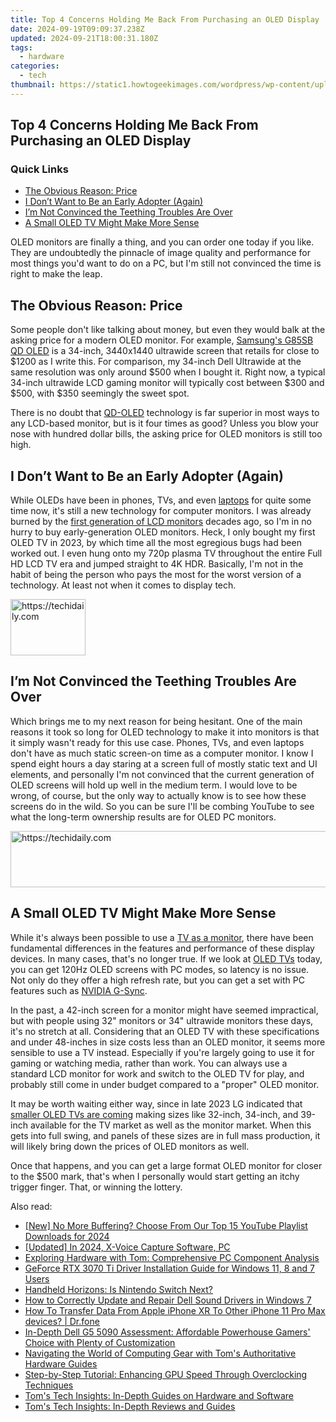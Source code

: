 ```yaml
---
title: Top 4 Concerns Holding Me Back From Purchasing an OLED Display
date: 2024-09-19T09:09:37.238Z
updated: 2024-09-21T18:00:31.180Z
tags:
  - hardware
categories:
  - tech
thumbnail: https://static1.howtogeekimages.com/wordpress/wp-content/uploads/2024/04/an-oled-monitor-in-a-store-with-a-bundle-of-money-and-a-no-symbol-in-the-center.jpg
---
```


## Top 4 Concerns Holding Me Back From Purchasing an OLED Display

### Quick Links

* [The Obvious Reason: Price](https://facebook-videos.techidaily.com/the-art-of-directly-posting-tiktok-videos-on-facebook/)
* [I Don’t Want to Be an Early Adopter (Again)](https://www.howtogeek.com/reasons-im-not-buying-an-oled-monitor-yet/#i-don-rsquo-t-want-to-be-an-early-adopter-again)
* [I’m Not Convinced the Teething Troubles Are Over](https://fake-location.techidaily.com/thinking-about-changing-your-netflix-region-without-a-vpn-on-realme-narzo-60-pro-5g-drfone-by-drfone-virtual-android/)
* [A Small OLED TV Might Make More Sense](https://screen-video-capture.techidaily.com/updated-tech-savvy-ways-to-record-mac-lectures-for-2024/)

 OLED monitors are finally a thing, and you can order one today if you like. They are undoubtedly the pinnacle of image quality and performance for most things you'd want to do on a PC, but I'm still not convinced the time is right to make the leap.

##  The Obvious Reason: Price

 Some people don't like talking about money, but even they would balk at the asking price for a modern OLED monitor. For example, [Samsung's G85SB QD OLED](https://www.amazon.com/SAMSUNG-DisplayHDR-FreeSync-Streaming-LS34BG850SNXZA/dp/B0BLF2RWNV/?tag=hotoge-20&ascsubtag=UUhtgUeUpU2002669&asc%5Frefurl=https%3A%2F%2Fwww.howtogeek.com%2Freasons-im-not-buying-an-oled-monitor-yet%2F&asc%5Fcampaign=Evergreen) is a 34-inch, 3440x1440 ultrawide screen that retails for close to $1200 as I write this. For comparison, my 34-inch Dell Ultrawide at the same resolution was only around $500 when I bought it. Right now, a typical 34-inch ultrawide LCD gaming monitor will typically cost between $300 and $500, with $350 seemingly the sweet spot.

 There is no doubt that [QD-OLED](https://win-answers.techidaily.com/solved-metro-exodus-pc-enhanced-edition-keeps-crashing/) technology is far superior in most ways to any LCD-based monitor, but is it four times as good? Unless you blow your nose with hundred dollar bills, the asking price for OLED monitors is still too high.

##  I Don’t Want to Be an Early Adopter (Again)

 While OLEDs have been in phones, TVs, and even [laptops](https://snapchat-videos.techidaily.com/updated-instant-restoration-for-missing-snaps-for-2024/) for quite some time now, it's still a new technology for computer monitors. I was already burned by the [first generation of LCD monitors](https://extra-lessons.techidaily.com/cutting-edge-techniques-for-background-resource-sourcing/) decades ago, so I'm in no hurry to buy early-generation OLED monitors. Heck, I only bought my first OLED TV in 2023, by which time all the most egregious bugs had been worked out. I even hung onto my 720p plasma TV throughout the entire Full HD LCD TV era and jumped straight to 4K HDR. Basically, I'm not in the habit of being the person who pays the most for the worst version of a technology. At least not when it comes to display tech.

<!-- affiliate ads begin -->
<a href="https://aligracehair.sjv.io/c/5597632/2135350/19272" target="_top" id="2135350">
  <img src="//a.impactradius-go.com/display-ad/19272-2135350" border="0" alt="https://techidaily.com" width="120" height="90"/>
</a>
<img height="0" width="0" src="https://aligracehair.sjv.io/i/5597632/2135350/19272" style="position:absolute;visibility:hidden;" border="0" />
<!-- affiliate ads end -->

##  I’m Not Convinced the Teething Troubles Are Over

 Which brings me to my next reason for being hesitant. One of the main reasons it took so long for OLED technology to make it into monitors is that it simply wasn't ready for this use case. Phones, TVs, and even laptops don't have as much static screen-on time as a computer monitor. I know I spend eight hours a day staring at a screen full of mostly static text and UI elements, and personally I'm not convinced that the current generation of OLED screens will hold up well in the medium term. I would love to be wrong, of course, but the only way to actually know is to see how these screens do in the wild. So you can be sure I'll be combing YouTube to see what the long-term ownership results are for OLED PC monitors.

<!-- affiliate ads begin -->
<a href="https://ephamedtechinc.pxf.io/c/5597632/2139322/26400" target="_top" id="2139322">
  <img src="//a.impactradius-go.com/display-ad/26400-2139322" border="0" alt="https://techidaily.com" width="728" height="90"/>
</a>
<img height="0" width="0" src="https://ephamedtechinc.pxf.io/i/5597632/2139322/26400" style="position:absolute;visibility:hidden;" border="0" />
<!-- affiliate ads end -->

##  A Small OLED TV Might Make More Sense

 While it's always been possible to use a [TV as a monitor](https://printer-issues.techidaily.com/speedy-release-from-print-lineup/), there have been fundamental differences in the features and performance of these display devices. In many cases, that's no longer true. If we look at [OLED TVs](https://extra-tips.techidaily.com/discovering-the-best-in-display-tech-10-list-for-your-mac/) today, you can get 120Hz OLED screens with PC modes, so latency is no issue. Not only do they offer a high refresh rate, but you can get a set with PC features such as [NVIDIA G-Sync](https://hardware-reviews.techidaily.com/in-depth-analysis-of-computer-hardware-at-toms-review-sites/).

 In the past, a 42-inch screen for a monitor might have seemed impractical, but with people using 32" monitors or 34" ultrawide monitors these days, it's no stretch at all. Considering that an OLED TV with these specifications and under 48-inches in size costs less than an OLED monitor, it seems more sensible to use a TV instead. Especially if you're largely going to use it for gaming or watching media, rather than work. You can always use a standard LCD monitor for work and switch to the OLED TV for play, and probably still come in under budget compared to a "proper" OLED monitor.

 It may be worth waiting either way, since in late 2023 LG indicated that [smaller OLED TVs are coming](https://www.flatpanelshd.com/news.php?subaction=showfull&id=1692696801) making sizes like 32-inch, 34-inch, and 39-inch available for the TV market as well as the monitor market. When this gets into full swing, and panels of these sizes are in full mass production, it will likely bring down the prices of OLED monitors as well.

 Once that happens, and you can get a large format OLED monitor for closer to the $500 mark, that's when I personally would start getting an itchy trigger finger. That, or winning the lottery.

<ins class="adsbygoogle"
     style="display:block"
     data-ad-format="autorelaxed"
     data-ad-client="ca-pub-7571918770474297"
     data-ad-slot="1223367746"></ins>

<ins class="adsbygoogle"
     style="display:block"
     data-ad-client="ca-pub-7571918770474297"
     data-ad-slot="8358498916"
     data-ad-format="auto"
     data-full-width-responsive="true"></ins>

<span class="atpl-alsoreadstyle">Also read:</span>
<div><ul>
<li><a href="https://youtube-docs.techidaily.com/o-more-buffering-choose-from-our-top-15-youtube-playlist-downloads-for-2024/"><u>[New] No More Buffering? Choose From Our Top 15 YouTube Playlist Downloads for 2024</u></a></li>
<li><a href="https://screen-capture.techidaily.com/updated-in-2024-x-voice-capture-software-pc/"><u>[Updated] In 2024, X-Voice Capture Software, PC</u></a></li>
<li><a href="https://hardware-tips.techidaily.com/exploring-hardware-with-tom-comprehensive-pc-component-analysis/"><u>Exploring Hardware with Tom: Comprehensive PC Component Analysis</u></a></li>
<li><a href="https://hardware-help.techidaily.com/geforce-rtx-3070-ti-driver-installation-guide-for-windows-11-8-and-7-users/"><u>GeForce RTX 3070 Ti Driver Installation Guide for Windows 11, 8 and 7 Users</u></a></li>
<li><a href="https://games-able.techidaily.com/handheld-horizons-is-nintendo-switch-next/"><u>Handheld Horizons: Is Nintendo Switch Next?</u></a></li>
<li><a href="https://sound-issues.techidaily.com/how-to-correctly-update-and-repair-dell-sound-drivers-in-windows-7/"><u>How to Correctly Update and Repair Dell Sound Drivers in Windows 7</u></a></li>
<li><a href="https://techidaily.com/how-to-transfer-data-from-apple-iphone-xr-to-other-iphone-11-pro-max-devices-drfone-by-drfone-transfer-data-from-ios-transfer-data-from-ios/"><u>How To Transfer Data From Apple iPhone XR To Other iPhone 11 Pro Max devices? | Dr.fone</u></a></li>
<li><a href="https://buynow-help.techidaily.com/in-depth-dell-g5-5090-assessment-affordable-powerhouse-gamers-choice-with-plenty-of-customization/"><u>In-Depth Dell G5 5090 Assessment: Affordable Powerhouse Gamers' Choice with Plenty of Customization</u></a></li>
<li><a href="https://hardware-tips.techidaily.com/navigating-the-world-of-computing-gear-with-toms-authoritative-hardware-guides/"><u>Navigating the World of Computing Gear with Tom's Authoritative Hardware Guides</u></a></li>
<li><a href="https://hardware-tips.techidaily.com/step-by-step-tutorial-enhancing-gpu-speed-through-overclocking-techniques/"><u>Step-by-Step Tutorial: Enhancing GPU Speed Through Overclocking Techniques</u></a></li>
<li><a href="https://hardware-tips.techidaily.com/toms-tech-insights-in-depth-guides-on-hardware-and-software/"><u>Tom's Tech Insights: In-Depth Guides on Hardware and Software</u></a></li>
<li><a href="https://hardware-tips.techidaily.com/toms-tech-insights-in-depth-reviews-and-guides-t17239718704657/"><u>Tom's Tech Insights: In-Depth Reviews and Guides</u></a></li>
</ul></div>

